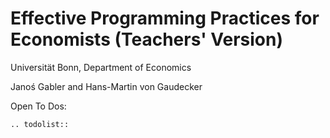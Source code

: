 # Effective Programming Practices for Economists (Teachers' Version)

Universität Bonn, Department of Economics

Janoś Gabler and Hans-Martin von Gaudecker

Open To Dos:

```{eval-rst}
.. todolist::
```
